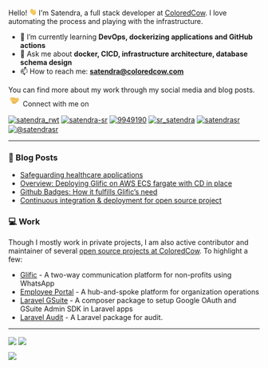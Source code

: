 Hello! <img src="https://raw.githubusercontent.com/satendra-sr/satendra-sr/master/icons/wave.gif" width="15px"> I'm Satendra, a full stack developer at <a href="https://coloredcow.com?utm_source=github&utm_medium=satendra-sr">ColoredCow</a>. I love automating the process and playing with the infrastructure.
- 🌱 I’m currently learning **DevOps, dockerizing applications and GitHub actions**
- 💬 Ask me about **docker, CICD, infrastructure architecture, database schema design**
- 📫 How to reach me: **satendra@coloredcow.com**

You can find more about my work through my social media and blog posts. <img src="https://raw.githubusercontent.com/satendra-sr/satendra-sr/master/handshake.gif" width="25px"> Connect with me on

<p align="left">
<a href="https://twitter.com/satendra_rwt" target="blank"><img align="center" src="https://cdn.jsdelivr.net/npm/simple-icons@3.0.1/icons/twitter.svg" alt="satendra_rwt" height="30" width="40" /></a>
<a href="https://linkedin.com/in/satendra-sr" target="blank"><img align="center" src="https://cdn.jsdelivr.net/npm/simple-icons@3.0.1/icons/linkedin.svg" alt="satendra-sr" height="30" width="40" /></a>
<a href="https://stackoverflow.com/users/9949190" target="blank"><img align="center" src="https://cdn.jsdelivr.net/npm/simple-icons@3.0.1/icons/stackoverflow.svg" alt="9949190" height="30" width="40" /></a>
<a href="https://instagram.com/sr_satendra" target="blank"><img align="center" src="https://cdn.jsdelivr.net/npm/simple-icons@3.0.1/icons/instagram.svg" alt="sr_satendra" height="30" width="40" /></a>
<a href="https://dev.to/satendrasr" target="blank"><img align="center" src="https://cdn.jsdelivr.net/npm/simple-icons@3.0.1/icons/dev-dot-to.svg" alt="satendrasr" height="30" width="40" /></a>
<a href="https://medium.com/@satendrasr" target="blank"><img align="center" src="https://cdn.jsdelivr.net/npm/simple-icons@3.0.1/icons/medium.svg" alt="@satendrasr" height="30" width="40" /></a>
</p>



<hr/>

### :newspaper: Blog Posts

- [Safeguarding healthcare applications](https://coloredcow.com/safeguarding-healthcare-applications?utm_source=github&utm_medium=satendra-sr)
- [Overview: Deploying Glific on AWS ECS fargate with CD in place](https://coloredcow.com/overview-deploying-glific-on-aws-ecs-fargate?utm_source=github&utm_medium=satendra-sr)
- [Github Badges: How it fulfills Glific’s need](https://coloredcow.com/github-badges-how-it-fulfills-glifics-need?utm_source=github&utm_medium=satendra-sr)
- [Continuous integration & deployment for open source project](https://coloredcow.com/continuous-integration-continuous-deployment-for-open-source-project?utm_source=github&utm_medium=satendra-sr)

### :computer: Work
Though I mostly work in private projects, I am also active contributor and maintainer of several [open source projects at ColoredCow](https://github.com/coloredcow). To highlight a few:
- [Glific](https://github.com/glific/glific-frontend) - A two-way communication platform for non-profits using WhatsApp
- [Employee Portal](https://github.com/coloredcow/employee-portal) - A hub-and-spoke platform for organization operations
- [Laravel GSuite](https://packagist.org/packages/coloredcow/laravel-gsuite) - A composer package to setup Google OAuth and GSuite Admin SDK in Laravel apps
- [Laravel Audit](https://github.com/Satendra-SR/laravel-audit) - A Laravel package for audit.




<hr/>

<img align="center" src="https://github-readme-stats.vercel.app/api?username=satendra-sr&show_icons=true&count_private=true&line_height=24&theme=graywhite&hide=stars" />  <img align="center" src="https://github-readme-stats.vercel.app/api/top-langs/?username=satendra-sr&show_icons=true&line_height=30&count_private=true&layout=compact&theme=graywhite" />

![](https://visitor-badge.glitch.me/badge?page_id=satendra-sr.satendra-sr)
<!--
**Satendra-SR/Satendra-SR** is a ✨ _special_ ✨ repository because its `README.md` (this file) appears on your GitHub profile.

Here are some ideas to get you started:


- 🔭 I’m currently working on ...
- 🌱 I’m currently learning ...
- 👯 I’m looking to collaborate on ...
- 🤔 I’m looking for help with ...
- 💬 Ask me about ...
- 📫 How to reach me: ...
- 😄 Pronouns: ...
- ⚡ Fun fact: ...
-->


